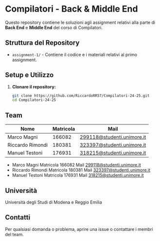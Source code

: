 # Compilatori - Back & Middle End

Questo repository contiene le soluzioni agli assignment relativi alla parte di **Back End** e **Middle End** del corso di Compilatori.

## Struttura del Repository

- `assignment-1/` - Contiene il codice e i materiali relativi al primo assignment.

## Setup e Utilizzo

1. **Clonare il repository:**
   ```bash
   git clone https://github.com/RiccardoRR57/Compilatori-24-25.git
   cd Compilatori-24-25
   ```

## Team
| Nome               | Matricola  | Mail                       |
| -----------        | ---------- |-------------               |
| Marco Magni        | 166082     | 299118@studenti.unimore.it |
| Riccardo Rimondi   | 180381     | 323397@studenti.unimore.it |
| Manuel Testoni     | 176931     | 318215@studenti.unimore.it |


- Marco Magni        Matricola 166082   Mail 299118@studenti.unimore.it
- Riccardo Rimondi   Matricola 180381   Mail 323397@studenti.unimore.it
- Manuel Testoni     Matricola 176931   Mail 318215@studenti.unimore.it

## Università
Università degli Studi di Modena e Reggio Emilia
## Contatti

Per qualsiasi domanda o problema, aprire una issue o contattare i membri del team.
